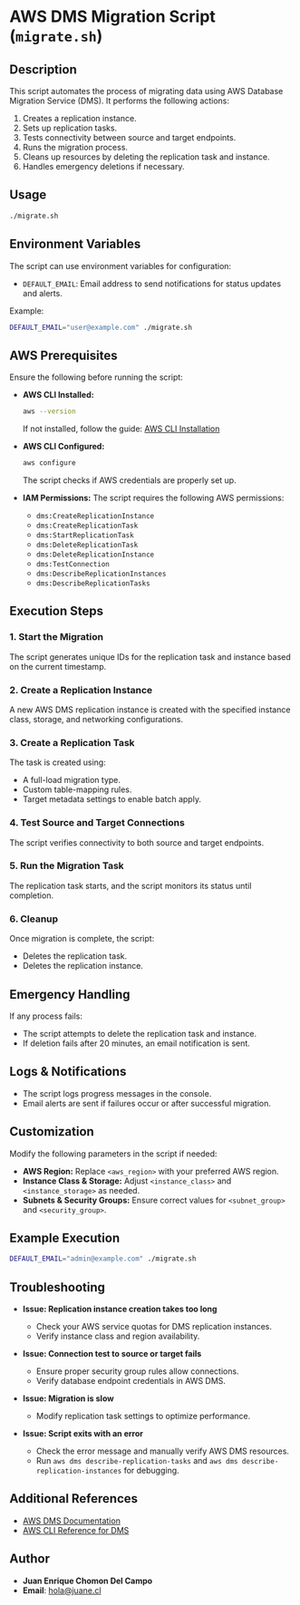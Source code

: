 # AWS DMS Migration Script (`migrate.sh`)

## Description
This script automates the process of migrating data using AWS Database Migration Service (DMS). It performs the following actions:

1. Creates a replication instance.
2. Sets up replication tasks.
3. Tests connectivity between source and target endpoints.
4. Runs the migration process.
5. Cleans up resources by deleting the replication task and instance.
6. Handles emergency deletions if necessary.

## Usage
```bash
./migrate.sh
```

## Environment Variables
The script can use environment variables for configuration:

- `DEFAULT_EMAIL`: Email address to send notifications for status updates and alerts.
  
Example:
```bash
DEFAULT_EMAIL="user@example.com" ./migrate.sh
```

## AWS Prerequisites
Ensure the following before running the script:

- **AWS CLI Installed:**
  ```bash
  aws --version
  ```
  If not installed, follow the guide: [AWS CLI Installation](https://docs.aws.amazon.com/cli/latest/userguide/install-cliv2.html)

- **AWS CLI Configured:**
  ```bash
  aws configure
  ```
  The script checks if AWS credentials are properly set up.

- **IAM Permissions:**
  The script requires the following AWS permissions:
  - `dms:CreateReplicationInstance`
  - `dms:CreateReplicationTask`
  - `dms:StartReplicationTask`
  - `dms:DeleteReplicationTask`
  - `dms:DeleteReplicationInstance`
  - `dms:TestConnection`
  - `dms:DescribeReplicationInstances`
  - `dms:DescribeReplicationTasks`

## Execution Steps
### 1. Start the Migration
The script generates unique IDs for the replication task and instance based on the current timestamp.

### 2. Create a Replication Instance
A new AWS DMS replication instance is created with the specified instance class, storage, and networking configurations.

### 3. Create a Replication Task
The task is created using:
- A full-load migration type.
- Custom table-mapping rules.
- Target metadata settings to enable batch apply.

### 4. Test Source and Target Connections
The script verifies connectivity to both source and target endpoints.

### 5. Run the Migration Task
The replication task starts, and the script monitors its status until completion.

### 6. Cleanup
Once migration is complete, the script:
- Deletes the replication task.
- Deletes the replication instance.

## Emergency Handling
If any process fails:
- The script attempts to delete the replication task and instance.
- If deletion fails after 20 minutes, an email notification is sent.

## Logs & Notifications
- The script logs progress messages in the console.
- Email alerts are sent if failures occur or after successful migration.

## Customization
Modify the following parameters in the script if needed:
- **AWS Region:** Replace `<aws_region>` with your preferred AWS region.
- **Instance Class & Storage:** Adjust `<instance_class>` and `<instance_storage>` as needed.
- **Subnets & Security Groups:** Ensure correct values for `<subnet_group>` and `<security_group>`.

## Example Execution
```bash
DEFAULT_EMAIL="admin@example.com" ./migrate.sh
```

## Troubleshooting
- **Issue: Replication instance creation takes too long**
  - Check your AWS service quotas for DMS replication instances.
  - Verify instance class and region availability.

- **Issue: Connection test to source or target fails**
  - Ensure proper security group rules allow connections.
  - Verify database endpoint credentials in AWS DMS.

- **Issue: Migration is slow**
  - Modify replication task settings to optimize performance.

- **Issue: Script exits with an error**
  - Check the error message and manually verify AWS DMS resources.
  - Run `aws dms describe-replication-tasks` and `aws dms describe-replication-instances` for debugging.

## Additional References
- [AWS DMS Documentation](https://docs.aws.amazon.com/dms/latest/userguide/Welcome.html)
- [AWS CLI Reference for DMS](https://docs.aws.amazon.com/cli/latest/reference/dms/)

## Author
- **Juan Enrique Chomon Del Campo**
- **Email**: hola@juane.cl